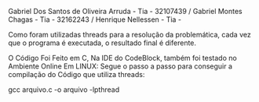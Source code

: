 
Gabriel Dos Santos de Oliveira Arruda - Tia - 32107439 / 
Gabriel Montes Chagas - Tia - 32162243 / 
Henrique Nellessen - Tia - 

Como foram utilizadas threads para a resolução da problemática, cada vez que o programa é executada, o resultado final é diferente.

O Código Foi Feito em C, Na IDE do CodeBlock, também foi testado no Ambiente Online Em LINUX:
Segue o passo  a passo para conseguir a compilação do Código que utiliza threads:

gcc arquivo.c -o arquivo -lpthread


